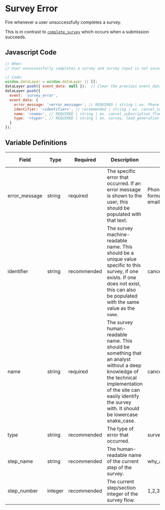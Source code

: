 # Survey Error

Fire whenever a user unsuccessfully completes a survey. 

This is in contrast to [`complete_survey`](survey/complete_survey.md) which occurs when a submission succeeds.

## Javascript Code

```js
// When:
// User unsuccessfully completes a survey and survey input is not sucessfully received and processed. Contrasts survey_complete in which a submission is recieved and processed sucessfully. 

// Code:
window.dataLayer = window.dataLayer || [];
dataLayer.push({ event_data: null });  // Clear the previous event_data object.
dataLayer.push({
  event: 'survey_error',
  event_data: {
    error_message: '<error_message>', // REQUIRED | string | ex. Phone number should follow the format (xxx) xxx-xxxx, Must be a valid email address
    identifier: '<identifier>', // recommended | string | ex. cancel_subscription_flow, free_trial
    name: '<name>', // REQUIRED | string | ex. cancel_subscription_flow, free_trial
    type: '<type>', // REQUIRED | string | ex. survey, lead_generation
  }
});
```

## Variable Definitions

|Field|Type|Required|Description|Example|Pattern|Min Length|Max Length|Minimum|Maximum|Multiple Of|
| --- | --- | --- | --- | --- | --- | --- | --- | --- | --- | --- |
|error_message|string|required|The specific error that occurred. If an error message is shown to the user, this should be populated with that text.|Phone number should follow the format (xxx) xxx-xxxx, Must be a valid email address|
|identifier|string|recommended|The survey machine-readable name. This should be a unique value specific to this survey, if one exists. If one does not exist, this can also be populated with the same value as the `name`.|cancel_subscription_flow, free_trial|
|name|string|required|The survey human-readable name. This should be something that an analyst without a deep knowledge of the technical implementation of the site can easily identify the survey with. It should be lowercase snake_case.|cancel_subscription_flow, free_trial|
|type|string|recommended|The type of error that occurred.|survey_field_validation, server_error|
|step_name|string|recommended|The human-readable name of the current step of the survey.|why_are_you_cancelling,which_product|
|step_number|integer|recommended|The current step/section integer of the survey flow.|1,2,3,4,5|
